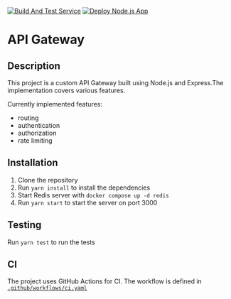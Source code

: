 [![Build And Test Service](https://github.com/tuonghuynh11/FreshFit-API-Microservice/actions/workflows/build-and-test-service.yml/badge.svg)](https://github.com/tuonghuynh11/FreshFit-API-Microservice/actions/workflows/build-and-test-service.yml)
[![Deploy Node.js App](https://github.com/tuonghuynh11/FreshFit-API-Microservice/actions/workflows/deploy.yml/badge.svg)](https://github.com/tuonghuynh11/FreshFit-API-Microservice/actions/workflows/deploy.yml)
# API Gateway

## Description

This project is a custom API Gateway built using Node.js and Express.The implementation covers various features.

Currently implemented features:

-   routing
-   authentication
-   authorization
-   rate limiting

## Installation

1. Clone the repository
2. Run `yarn install` to install the dependencies
3. Start Redis server with `docker compose up -d redis`
4. Run `yarn start` to start the server on port 3000

## Testing

Run `yarn test` to run the tests

## CI

The project uses GitHub Actions for CI. The workflow is defined in [`.github/workflows/ci.yaml`](.github/workflows/ci.yaml)

